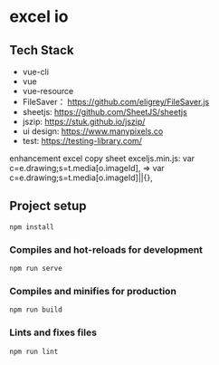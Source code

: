# excel io

## Tech Stack
- vue-cli
- vue
- vue-resource
- FileSaver： https://github.com/eligrey/FileSaver.js
- sheetjs: https://github.com/SheetJS/sheetjs
- jszip: https://stuk.github.io/jszip/
- ui design: https://www.manypixels.co
- test: https://testing-library.com/
  
enhancement excel copy sheet
exceljs.min.js: var c=e.drawing;s=t.media[o.imageId],  => var c=e.drawing;s=t.media[o.imageId]||{},

## Project setup
```
npm install
```

### Compiles and hot-reloads for development
```
npm run serve
```

### Compiles and minifies for production
```
npm run build
```

### Lints and fixes files
```
npm run lint
```